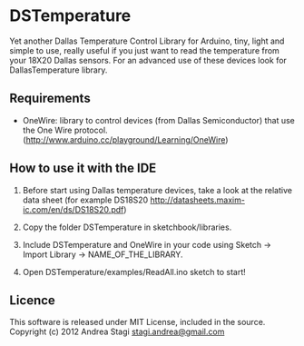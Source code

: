 DSTemperature
=============

Yet another Dallas Temperature Control Library for Arduino, tiny, light and simple to use, really useful if you just want to read the temperature from your 18X20 Dallas sensors. For an advanced use of these devices look for DallasTemperature library.

Requirements
------------

- OneWire: library to control devices (from Dallas Semiconductor) that use the One Wire protocol. (http://www.arduino.cc/playground/Learning/OneWire)

How to use it with the IDE
--------------------------

1. Before start using Dallas temperature devices, take a look at the relative data sheet (for example DS18S20 http://datasheets.maxim-ic.com/en/ds/DS18S20.pdf)

2. Copy the folder DSTemperature in sketchbook/libraries.

3. Include DSTemperature and OneWire in your code using Sketch -> Import Library -> NAME_OF_THE_LIBRARY.

4. Open DSTemperature/examples/ReadAll.ino sketch to start!

Licence
-------

This software is released under MIT License, included in the source.
Copyright (c) 2012 Andrea Stagi <stagi.andrea@gmail.com>
